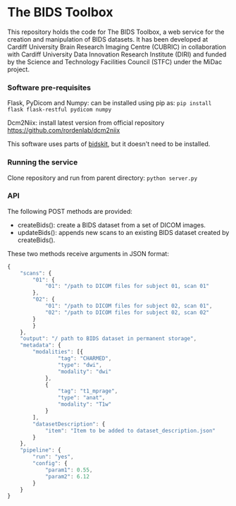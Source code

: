 # The BIDS Toolbox

This repository holds the code for The BIDS Toolbox, a web service for the creation and manipulation of BIDS datasets. It has been developed at Cardiff University Brain Research Imaging Centre (CUBRIC) in collaboration with Cardiff University Data Innovation Research Institute (DIRI) and funded by the Science and Technology Facilities Council (STFC) under the MiDac project.

### Software pre-requisites

Flask, PyDicom and Numpy: can be installed using pip as: `pip install flask flask-restful pydicom numpy`

Dcm2Niix: install latest version from official repository https://github.com/rordenlab/dcm2niix

This software uses parts of [bidskit](https://github.com/jmtyszka/bidskit), but it doesn't need to be installed.

### Running the service

Clone repository and run from parent directory: `python server.py`

### API

The following POST methods are provided:

+ createBids(): create a BIDS dataset from a set of DICOM images.
+ updateBids(): appends new scans to an existing BIDS dataset created by createBids().

These two methods receive arguments in JSON format:

``` js
{
	"scans": {
		"01": {
			"01": "/path to DICOM files for subject 01, scan 01"
		},
		"02": {
			"01": "/path to DICOM files for subject 02, scan 01",
			"02": "/path to DICOM files for subject 02, scan 02"
		}
		}
	},
	"output": "/ path to BIDS dataset in permanent storage",
	"metadata": {
		"modalities": [{
				"tag": "CHARMED",
				"type": "dwi",
				"modality": "dwi"
			},
			{
				"tag": "t1_mprage",
				"type": "anat",
				"modality": "T1w"
			}
		],
		"datasetDescription": {
			"item": "Item to be added to dataset_description.json"
		}
	},
	"pipeline": {
		"run": "yes",
		"config": {
			"param1": 0.55,
			"param2": 6.12
		}
	}
}
```
